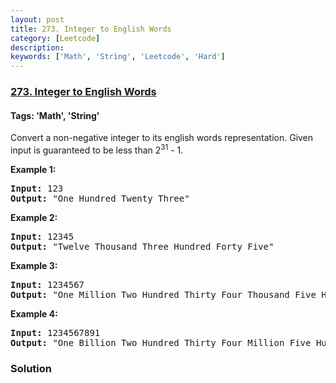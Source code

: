 ```yaml
---
layout: post
title: 273. Integer to English Words
category: [Leetcode]
description: 
keywords: ['Math', 'String', 'Leetcode', 'Hard']
---
```

### [273. Integer to English Words](https://leetcode.com/problems/integer-to-english-words)

#### Tags: 'Math', 'String'

<div class="content__u3I1 question-content__JfgR"><div><p>Convert a non-negative integer to its english words representation. Given input is guaranteed to be less than 2<sup>31</sup> - 1.</p>
<p><b>Example 1:</b></p>
<pre><b>Input:</b> 123
<b>Output:</b> "One Hundred Twenty Three"
</pre>
<p><b>Example 2:</b></p>
<pre><b>Input:</b> 12345
<b>Output:</b> "Twelve Thousand Three Hundred Forty Five"</pre>
<p><b>Example 3:</b></p>
<pre><b>Input:</b> 1234567
<b>Output:</b> "One Million Two Hundred Thirty Four Thousand Five Hundred Sixty Seven"
</pre>
<p><b>Example 4:</b></p>
<pre><b>Input:</b> 1234567891
<b>Output:</b> "One Billion Two Hundred Thirty Four Million Five Hundred Sixty Seven Thousand Eight Hundred Ninety One"
</pre>
</div></div>

### Solution
